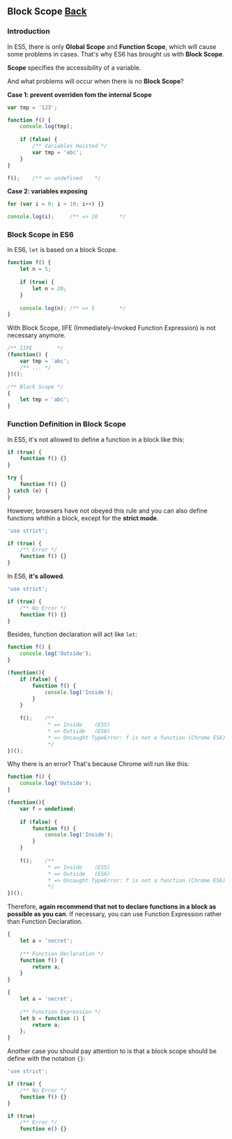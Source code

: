 ## Block Scope [Back](./../es6.md)

### Introduction

In ES5, there is only **Global Scope** and **Function Scope**, which will cause some problems in cases. That's why ES6 has brought us with **Block Scope**.

**Scope** specifies the accessibility of a variable.

And what problems will occur when there is no **Block Scope**?

**Case 1: prevent overriden fom the internal Scope**

```js
var tmp = '123';

function f() {
    console.log(tmp);
    
    if (false) {
        /** Variables Hoisted */
        var tmp = 'abc';
    }
}

f();    /** => undefined    */
```

**Case 2: variables exposing**

```js
for (var i = 0; i < 10; i++) {}

console.log(i);     /** => 10       */
```

### Block Scope in ES6

In ES6, `let` is based on a block Scope.

```js
function f() {
    let n = 5;
    
    if (true) {
        let n = 20;
    }
    
    console.log(n); /** => 5        */
}
```

With Block Scope, IIFE (Immediately-Invoked Function Expression) is not necessary anymore.

```js
/** IIFE        */
(function() {
    var tmp = 'abc';
    /** ... */
})();

/** Block Scope */
{
    let tmp = 'abc';
}
```

### Function Definition in Block Scope

In ES5, it's not allowed to define a function in a block like this:

```js
if (true) {
    function f() {}
}

try {
    function f() {}
} catch (e) {
}
```

However, browsers have not obeyed this rule and you can also define functions whthin a block, except for the **strict mode**.

```js
'use strict';

if (true) {
    /** Error */
    function f() {}
}
```

In ES6, **it's allowed**.

```js
'use strict';

if (true) {
    /** No Error */
    function f() {}
}
```

Besides, function declaration will act like `let`:

```js
function f() {
    console.log('Outside');
}

(function(){
    if (false) {
        function f() {
            console.log('Inside');
        }
    }
    
    f();    /**
             * => Inside    (ES5)
             * => Outside   (ES6)
             * => Uncaught TypeError: f is not a function (Chrome ES6)
             */
})();
```

Why there is an error? That's because Chrome will run like this:

```js
function f() {
    console.log('Outside');
}

(function(){
    var f = undefined;
    
    if (false) {
        function f() {
            console.log('Inside');
        }
    }
    
    f();    /**
             * => Inside    (ES5)
             * => Outside   (ES6)
             * => Uncaught TypeError: f is not a function (Chrome ES6)
             */
})();
```

Therefore, **again recommend that not to declare functions in a block as possible as you can**. If necessary, you can use Function Expression rather than Function Declaration.

```js
{
    let a = 'secret';
    
    /** Function Declaration */
    function f() {
        return a;
    }
}

{
    let a = 'secret';
    
    /** Function Expression */
    let b = function () {
        return a;
    };
}
```

Another case you should pay attention to is that a block scope should be define with the notation `{}`:

```js
'use strict';

if (true) {
    /** No Error */
    function f() {}
}

if (true) 
    /** Error */
    function e() {}
```